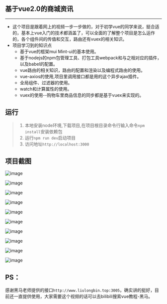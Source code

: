 ## 基于vue2.0的商城资讯
***
- 这个项目是跟着网上的视频一步一步做的，对于初学vue的同学来说，挺合适的，基本上vue入门的技术都涵盖了，可以全面的了解整个项目是怎么运作的，各个组件间的传值和交互，路由还有vuex的相关知识。
- 项目学习到的知识点
    + 基于vue的框架mui Mint-ui的基本使用。
    + 基于nodejs的npm包管理工具、打包工具webpack和与之相对应的插件，以及babel的配置。
    + vue路由的相关知识，路由的配置和渲染以及编程式路由的使用。
    + vue-axios的使用,项目里调用接口都是用的这个异步ajax插件。
    + 全局组件、过滤器的使用。
    + watch和计算属性的使用。
    + vuex的使用--购物车里商品信息的同步都是基于vuex来实现的。

## 运行
> 1. 本地安装node环境,下载项目,在项目根目录命令行输入命令`npm install`安装依赖包
> 2. 运行`npm run dev`启动项目
> 3. 访问地址`http://localhost:3000`



## 项目截图

![image](https://s2.ax1x.com/2019/08/24/msoWNT.png)

![image](https://s2.ax1x.com/2019/08/24/msTTJS.png)

![image](https://s2.ax1x.com/2019/08/24/msT5If.png)

![image](https://s2.ax1x.com/2019/08/24/msTqMj.png)

![image](https://s2.ax1x.com/2019/08/24/msToi8.png)

![image](https://s2.ax1x.com/2019/08/24/msT7Rg.png)

![image](https://s2.ax1x.com/2019/08/24/msTLss.png)

![image](https://s2.ax1x.com/2019/08/24/msTOLn.png)

![image](https://s2.ax1x.com/2019/08/24/msTjZq.png)

![image](https://s2.ax1x.com/2019/08/24/msTvd0.png)

## PS：
感谢黑马老师提供的接口`http://www.liulongbin.top:3005`，确实讲的挺好，目前还一直提供使用，大家需要这个视频的话可以去bilibili搜索vue教程-黑马。
